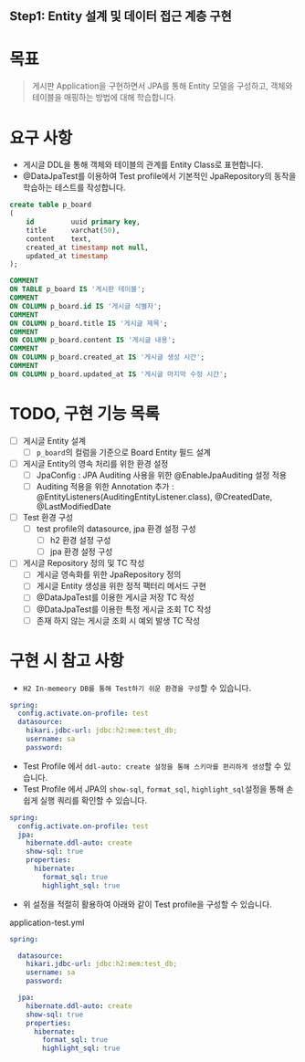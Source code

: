 Step1: Entity 설계 및 데이터 접근 계층 구현
---

# 목표

> 게시판 Application을 구현하면서 JPA를 통해 Entity 모델을 구성하고, 객체와 테이블을 매핑하는 방법에 대해 학습합니다.

# 요구 사항

- 게시글 DDL을 통해 객체와 테이블의 관계를 Entity Class로 표현합니다.
- @DataJpaTest를 이용하여 Test profile에서 기본적인 JpaRepository의 동작을 학습하는 테스트를 작성합니다.

```sql
create table p_board
(
    id         uuid primary key,
    title      varchat(50),
    content    text,
    created_at timestamp not null,
    updated_at timestamp
);

COMMENT
ON TABLE p_board IS '게시판 테이블';
COMMENT
ON COLUMN p_board.id IS '게시글 식별자';
COMMENT
ON COLUMN p_board.title IS '게시글 제목';
COMMENT
ON COLUMN p_board.content IS '게시글 내용';
COMMENT
ON COLUMN p_board.created_at IS '게시글 생성 시간';
COMMENT
ON COLUMN p_board.updated_at IS '게시글 마지막 수정 시간';
```

# TODO, 구현 기능 목록

- [ ] 게시글 Entity 설계
    - [ ] `p_board`의 컬럼을 기준으로 Board Entity 필드 설계
- [ ] 게시글 Entity의 영속 처리를 위한 환경 설정
    - [ ] JpaConfig : JPA Auditing 사용을 위한 @EnableJpaAuditing 설정 적용
    - [ ] Auditing 적용을 위한 Annotation 추가 : @EntityListeners(AuditingEntityListener.class), @CreatedDate,
      @LastModifiedDate
- [ ] Test 환경 구성
    - [ ] test profile의 datasource, jpa 환경 설정 구성
        - [ ] h2 환경 설정 구성
        - [ ] jpa 환경 설정 구성
- [ ] 게시글 Repository 정의 및 TC 작성
    - [ ] 게시글 영속화를 위한 JpaRepository 정의
    - [ ] 게시글 Entity 생성을 위한 정적 팩터리 메서드 구현
    - [ ] @DataJpaTest를 이용한 게시글 저장 TC 작성
    - [ ] @DataJpaTest를 이용한 특정 게시글 조회 TC 작성
    - [ ] 존재 하지 않는 게시글 조회 시 예외 발생 TC 작성

# 구현 시 참고 사항

- `H2 In-memeory DB를 통해 Test하기 쉬운 환경을 구성`할 수 있습니다.

```yml
spring:
  config.activate.on-profile: test
  datasource:
    hikari.jdbc-url: jdbc:h2:mem:test_db;
    username: sa
    password:
```

- Test Profile 에서 `ddl-auto: create 설정을 통해 스키마를 편리하게 생성`할 수 있습니다.
- Test Profile 에서 JPA의 `show-sql`, `format_sql`, `highlight_sql`설정을 통해 손쉽게 실행 쿼리를 확인할 수 있습니다.

```yml
spring:
  config.activate.on-profile: test
  jpa:
    hibernate.ddl-auto: create
    show-sql: true
    properties:
      hibernate:
        format_sql: true
        highlight_sql: true
```

- 위 설정을 적절히 활용하여 아래와 같이 Test profile을 구성할 수 있습니다.

application-test.yml

```yml
spring:

  datasource:
    hikari.jdbc-url: jdbc:h2:mem:test_db;
    username: sa
    password:

  jpa:
    hibernate.ddl-auto: create
    show-sql: true
    properties:
      hibernate:
        format_sql: true
        highlight_sql: true
```
